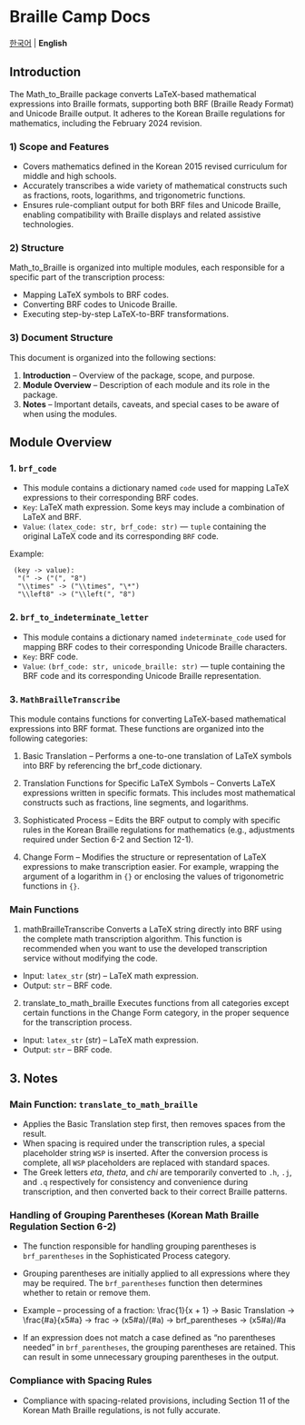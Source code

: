 # Braille Camp Docs

[한국어](./docs_ko.md) | **English**

## Introduction

The Math_to_Braille package converts LaTeX-based mathematical expressions into Braille formats, supporting both BRF (Braille Ready Format) and Unicode Braille output. It adheres to the Korean Braille regulations for mathematics, including the February 2024 revision.

### 1) Scope and Features

- Covers mathematics defined in the Korean 2015 revised curriculum for middle and high schools.
- Accurately transcribes a wide variety of mathematical constructs such as fractions, roots, logarithms, and trigonometric functions.
- Ensures rule-compliant output for both BRF files and Unicode Braille, enabling compatibility with Braille displays and related assistive technologies.

### 2) Structure

Math_to_Braille is organized into multiple modules, each responsible for a specific part of the transcription process:

- Mapping LaTeX symbols to BRF codes.
- Converting BRF codes to Unicode Braille.
- Executing step-by-step LaTeX-to-BRF transformations.

### 3) Document Structure

This document is organized into the following sections:

1. **Introduction** – Overview of the package, scope, and purpose.
2. **Module Overview** – Description of each module and its role in the package.
3. **Notes** – Important details, caveats, and special cases to be aware of when using the modules.

## Module Overview

### 1. `brf_code`

- This module contains a dictionary named `code` used for mapping LaTeX expressions to their corresponding BRF codes.
- `Key`: LaTeX math expression. Some keys may include a combination of LaTeX and BRF.
- `Value`: `(latex_code: str, brf_code: str)` — `tuple` containing the original LaTeX code and its corresponding `BRF` code.

Example:

```
 (key -> value):
  "(" -> ("(", "8")
  "\\times" -> ("\\times", "\*")
  "\\left8" -> ("\\left(", "8")
```

### 2. `brf_to_indeterminate_letter`

- This module contains a dictionary named `indeterminate_code` used for mapping BRF codes to their corresponding Unicode Braille characters.
- `Key`: BRF code.
- `Value`: `(brf_code: str, unicode_braille: str)` — tuple containing the BRF code and its corresponding Unicode Braille representation.

### 3. `MathBrailleTranscribe`

This module contains functions for converting LaTeX-based mathematical expressions into BRF format. These functions are organized into the following categories:

1. Basic Translation – Performs a one-to-one translation of LaTeX symbols into BRF by referencing the brf_code dictionary.

2. Translation Functions for Specific LaTeX Symbols – Converts LaTeX expressions written in specific formats. This includes most mathematical constructs such as fractions, line segments, and logarithms.

3. Sophisticated Process – Edits the BRF output to comply with specific rules in the Korean Braille regulations for mathematics (e.g., adjustments required under Section 6-2 and Section 12-1).

4. Change Form – Modifies the structure or representation of LaTeX expressions to make transcription easier. For example, wrapping the argument of a logarithm in `{}` or enclosing the values of trigonometric functions in `{}`.

### Main Functions

1.  mathBrailleTranscribe
    Converts a LaTeX string directly into BRF using the complete math transcription algorithm.
    This function is recommended when you want to use the developed transcription service without modifying the code.

- Input: `latex_str` (str) – LaTeX math expression.
- Output: `str` – BRF code.

2.  translate_to_math_braille
    Executes functions from all categories except certain functions in the Change Form category, in the proper sequence for the transcription process.

- Input: `latex_str` (str) – LaTeX math expression.
- Output: `str` – BRF code.

## 3. Notes

### Main Function: `translate_to_math_braille`

- Applies the Basic Translation step first, then removes spaces from the result.
- When spacing is required under the transcription rules, a special placeholder string `WSP` is inserted. After the conversion process is complete, all `WSP` placeholders are replaced with standard spaces.
- The Greek letters _eta_, _theta_, and _chi_ are temporarily converted to `.h`, `.j`, and `.q` respectively for consistency and convenience during transcription, and then converted back to their correct Braille patterns.

### Handling of Grouping Parentheses (Korean Math Braille Regulation Section 6-2)

- The function responsible for handling grouping parentheses is `brf_parentheses` in the Sophisticated Process category.
- Grouping parentheses are initially applied to all expressions where they may be required. The `brf_parentheses` function then determines whether to retain or remove them.
- Example – processing of a fraction:
  \frac{1}{x + 1}
  → Basic Translation → \frac{#a}{x5#a}
  → frac → (x5#a)/(#a)
  → brf_parentheses → (x5#a)/#a

- If an expression does not match a case defined as “no parentheses needed” in `brf_parentheses`, the grouping parentheses are retained. This can result in some unnecessary grouping parentheses in the output.

### Compliance with Spacing Rules

- Compliance with spacing-related provisions, including Section 11 of the Korean Math Braille regulations, is not fully accurate.
